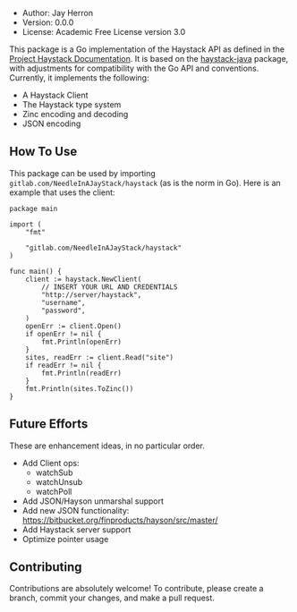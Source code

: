 - Author: Jay Herron
- Version: 0.0.0
- License: Academic Free License version 3.0

This package is a Go implementation of the Haystack API as defined in the [Project Haystack Documentation](https://project-haystack.org/doc).
It is based on the [haystack-java](https://github.com/skyfoundry/haystack-java) package, with adjustments for compatibility with the Go API
and conventions. Currently, it implements the following:

- A Haystack Client
- The Haystack type system
- Zinc encoding and decoding
- JSON encoding

## How To Use
This package can be used by importing `gitlab.com/NeedleInAJayStack/haystack` (as is the norm in Go). Here is an example that uses the client:

    package main

	import (
		"fmt"

		"gitlab.com/NeedleInAJayStack/haystack"
	)

	func main() {
		client := haystack.NewClient(
			// INSERT YOUR URL AND CREDENTIALS
			"http://server/haystack",
			"username",
			"password",
		)
		openErr := client.Open()
		if openErr != nil {
			fmt.Println(openErr)
		}
		sites, readErr := client.Read("site")
		if readErr != nil {
			fmt.Println(readErr)
		}
		fmt.Println(sites.ToZinc())
	}

## Future Efforts
These are enhancement ideas, in no particular order.

- Add Client ops:
    - watchSub
    - watchUnsub
    - watchPoll
- Add JSON/Hayson unmarshal support
- Add new JSON functionality: https://bitbucket.org/finproducts/hayson/src/master/
- Add Haystack server support
- Optimize pointer usage

## Contributing
Contributions are absolutely welcome! To contribute, please create a branch, commit your changes, and make a pull request.